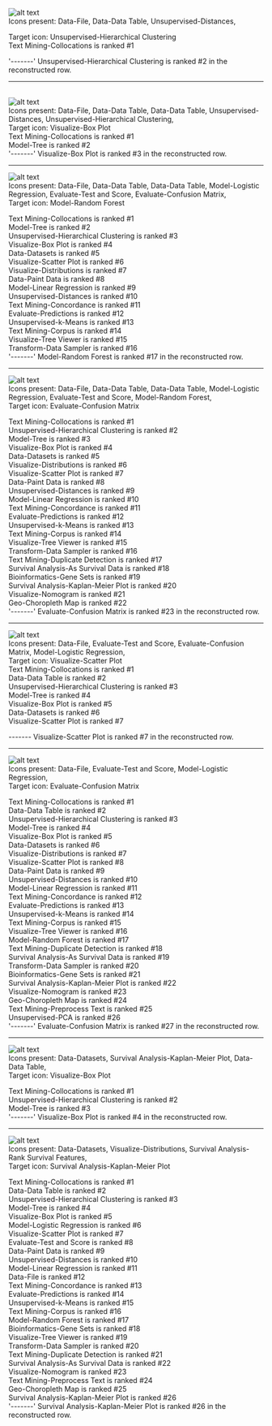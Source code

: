 ![alt text](image.png)  
Icons present: Data-File, Data-Data Table, Unsupervised-Distances,  
  
Target icon: Unsupervised-Hierarchical Clustering  
Text Mining-Collocations is ranked #1  
  
'-------' Unsupervised-Hierarchical Clustering is ranked #2 in the reconstructed row.  
 
----------- 
  
      
![alt text](image-1.png)  
Icons present: Data-File, Data-Data Table, Data-Data Table, Unsupervised-Distances, Unsupervised-Hierarchical Clustering,  
Target icon: Visualize-Box Plot  
Text Mining-Collocations is ranked #1  
Model-Tree is ranked #2  
'-------' Visualize-Box Plot is ranked #3 in the reconstructed row.  
  

-----------

![alt text](image-2.png)  
Icons present: Data-File, Data-Data Table, Data-Data Table, Model-Logistic Regression, Evaluate-Test and Score, Evaluate-Confusion Matrix,  
Target icon: Model-Random Forest  
  
Text Mining-Collocations is ranked #1  
Model-Tree is ranked #2  
Unsupervised-Hierarchical Clustering is ranked #3  
Visualize-Box Plot is ranked #4  
Data-Datasets is ranked #5  
Visualize-Scatter Plot is ranked #6  
Visualize-Distributions is ranked #7  
Data-Paint Data is ranked #8  
Model-Linear Regression is ranked #9  
Unsupervised-Distances is ranked #10  
Text Mining-Concordance is ranked #11  
Evaluate-Predictions is ranked #12  
Unsupervised-k-Means is ranked #13  
Text Mining-Corpus is ranked #14  
Visualize-Tree Viewer is ranked #15  
Transform-Data Sampler is ranked #16  
'-------' Model-Random Forest is ranked #17 in the reconstructed row.  

-----------

![alt text](image-3.png)  
Icons present: Data-File, Data-Data Table, Data-Data Table, Model-Logistic Regression, Evaluate-Test and Score, Model-Random Forest,  
Target icon: Evaluate-Confusion Matrix  

Text Mining-Collocations is ranked #1  
Unsupervised-Hierarchical Clustering is ranked #2  
Model-Tree is ranked #3  
Visualize-Box Plot is ranked #4  
Data-Datasets is ranked #5  
Visualize-Distributions is ranked #6  
Visualize-Scatter Plot is ranked #7  
Data-Paint Data is ranked #8  
Unsupervised-Distances is ranked #9  
Model-Linear Regression is ranked #10  
Text Mining-Concordance is ranked #11  
Evaluate-Predictions is ranked #12  
Unsupervised-k-Means is ranked #13  
Text Mining-Corpus is ranked #14  
Visualize-Tree Viewer is ranked #15  
Transform-Data Sampler is ranked #16  
Text Mining-Duplicate Detection is ranked #17  
Survival Analysis-As Survival Data is ranked #18  
Bioinformatics-Gene Sets is ranked #19  
Survival Analysis-Kaplan-Meier Plot is ranked #20  
Visualize-Nomogram is ranked #21  
Geo-Choropleth Map is ranked #22  
'-------' Evaluate-Confusion Matrix is ranked #23 in the reconstructed row.  

-----------
  
  
  
![alt text](image-4.png)  
Icons present: Data-File, Evaluate-Test and Score, Evaluate-Confusion Matrix, Model-Logistic Regression,  
Target icon: Visualize-Scatter Plot  
Text Mining-Collocations is ranked #1  
Data-Data Table is ranked #2  
Unsupervised-Hierarchical Clustering is ranked #3  
Model-Tree is ranked #4  
Visualize-Box Plot is ranked #5  
Data-Datasets is ranked #6  
Visualize-Scatter Plot is ranked #7  

------- Visualize-Scatter Plot is ranked #7 in the reconstructed row.

-----------
  
![alt text](image-5.png)  
Icons present: Data-File, Evaluate-Test and Score, Model-Logistic Regression,  
Target icon: Evaluate-Confusion Matrix
  
Text Mining-Collocations is ranked #1  
Data-Data Table is ranked #2  
Unsupervised-Hierarchical Clustering is ranked #3  
Model-Tree is ranked #4  
Visualize-Box Plot is ranked #5  
Data-Datasets is ranked #6  
Visualize-Distributions is ranked #7  
Visualize-Scatter Plot is ranked #8  
Data-Paint Data is ranked #9  
Unsupervised-Distances is ranked #10  
Model-Linear Regression is ranked #11  
Text Mining-Concordance is ranked #12  
Evaluate-Predictions is ranked #13  
Unsupervised-k-Means is ranked #14  
Text Mining-Corpus is ranked #15  
Visualize-Tree Viewer is ranked #16  
Model-Random Forest is ranked #17  
Text Mining-Duplicate Detection is ranked #18  
Survival Analysis-As Survival Data is ranked #19  
Transform-Data Sampler is ranked #20  
Bioinformatics-Gene Sets is ranked #21  
Survival Analysis-Kaplan-Meier Plot is ranked #22  
Visualize-Nomogram is ranked #23  
Geo-Choropleth Map is ranked #24  
Text Mining-Preprocess Text is ranked #25  
Unsupervised-PCA is ranked #26  
'-------' Evaluate-Confusion Matrix is ranked #27 in the reconstructed row.  

----------- 
  
![alt text](image-6.png)  
Icons present: Data-Datasets, Survival Analysis-Kaplan-Meier Plot, Data-Data Table,  
Target icon: Visualize-Box Plot  

Text Mining-Collocations is ranked #1  
Unsupervised-Hierarchical Clustering is ranked #2  
Model-Tree is ranked #3  
'-------' Visualize-Box Plot is ranked #4 in the reconstructed row.  

-----------
  
![alt text](image-7.png)  
Icons present: Data-Datasets, Visualize-Distributions, Survival Analysis-Rank Survival Features,  
Target icon: Survival Analysis-Kaplan-Meier Plot 
 
Text Mining-Collocations is ranked #1  
Data-Data Table is ranked #2  
Unsupervised-Hierarchical Clustering is ranked #3  
Model-Tree is ranked #4  
Visualize-Box Plot is ranked #5  
Model-Logistic Regression is ranked #6  
Visualize-Scatter Plot is ranked #7  
Evaluate-Test and Score is ranked #8  
Data-Paint Data is ranked #9  
Unsupervised-Distances is ranked #10  
Model-Linear Regression is ranked #11  
Data-File is ranked #12  
Text Mining-Concordance is ranked #13  
Evaluate-Predictions is ranked #14  
Unsupervised-k-Means is ranked #15  
Text Mining-Corpus is ranked #16  
Model-Random Forest is ranked #17  
Bioinformatics-Gene Sets is ranked #18  
Visualize-Tree Viewer is ranked #19  
Transform-Data Sampler is ranked #20  
Text Mining-Duplicate Detection is ranked #21  
Survival Analysis-As Survival Data is ranked #22  
Visualize-Nomogram is ranked #23  
Text Mining-Preprocess Text is ranked #24  
Geo-Choropleth Map is ranked #25  
Survival Analysis-Kaplan-Meier Plot is ranked #26  
'-------' Survival Analysis-Kaplan-Meier Plot is ranked #26 in the reconstructed row.